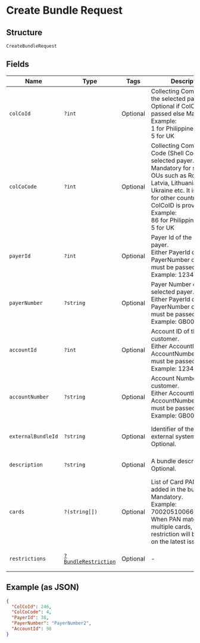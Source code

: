 
# Create Bundle Request

## Structure

`CreateBundleRequest`

## Fields

| Name | Type | Tags | Description | Getter | Setter |
|  --- | --- | --- | --- | --- | --- |
| `colCoId` | `?int` | Optional | Collecting Company Id of the selected payer.<br>Optional if ColCoCode is passed else Mandatory.<br>Example:<br>1 for Philippines<br>5 for UK | getColCoId(): ?int | setColCoId(?int colCoId): void |
| `colCoCode` | `?int` | Optional | Collecting Company Code (Shell Code) of the selected payer.<br>Mandatory for serviced OUs such as Romania, Latvia, Lithuania, Estonia, Ukraine etc. It is optional for other countries if ColCoID is provided.<br>Example:<br>86 for Philippines<br>5 for UK | getColCoCode(): ?int | setColCoCode(?int colCoCode): void |
| `payerId` | `?int` | Optional | Payer Id of the selected payer.<br>Either PayerId or PayerNumber or both must be passed.<br>Example: 123456 | getPayerId(): ?int | setPayerId(?int payerId): void |
| `payerNumber` | `?string` | Optional | Payer Number of the selected payer.<br>Either PayerId or PayerNumber or both must be passed.<br>Example: GB000000123 | getPayerNumber(): ?string | setPayerNumber(?string payerNumber): void |
| `accountId` | `?int` | Optional | Account ID of the customer.<br>Either AccountId or AccountNumber or both must be passed.<br>Example: 123456 | getAccountId(): ?int | setAccountId(?int accountId): void |
| `accountNumber` | `?string` | Optional | Account Number of the customer.<br>Either AccountId or AccountNumber or both must be passed.<br>Example: GB000000123 | getAccountNumber(): ?string | setAccountNumber(?string accountNumber): void |
| `externalBundleId` | `?string` | Optional | Identifier of the bundle in external system.<br>Optional. | getExternalBundleId(): ?string | setExternalBundleId(?string externalBundleId): void |
| `description` | `?string` | Optional | A bundle description.<br>Optional. | getDescription(): ?string | setDescription(?string description): void |
| `cards` | `?(string[])` | Optional | List of Card PANs to be added in the bundle.<br>Mandatory.<br>Example: 7002051006629890645<br>When PAN matches with multiple cards, the restriction will be applied on the latest issued card. | getCards(): ?array | setCards(?array cards): void |
| `restrictions` | [`?BundleRestriction`](../../doc/models/bundle-restriction.md) | Optional | - | getRestrictions(): ?BundleRestriction | setRestrictions(?BundleRestriction restrictions): void |

## Example (as JSON)

```json
{
  "ColCoId": 246,
  "ColCoCode": 4,
  "PayerId": 38,
  "PayerNumber": "PayerNumber2",
  "AccountId": 98
}
```

